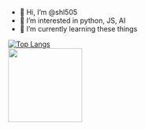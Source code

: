 - 👋 Hi, I’m @shl505
- 👀 I’m interested in python, JS, AI
- 🌱 I’m currently learning these things

<!---
shl505/shl505 is a ✨ special ✨ repository because its `README.md` (this file) appears on your GitHub profile.
You can click the Preview link to take a look at your changes.
--->
<!---
[![Anurag's github stats](https://github-readme-stats.vercel.app/api?username=shl505)](https://github.com/anuraghazra/github-readme-stats)
--->
[![Top Langs](https://github-readme-stats.vercel.app/api/top-langs/?username=shl505&layout=donut)](https://github.com/anuraghazra/github-readme-stats)
<br/>
<img style="height: 150px" src="https://github-readme-streak-stats.herokuapp.com/?user=shl505&theme=bear&hide_border=true" />
